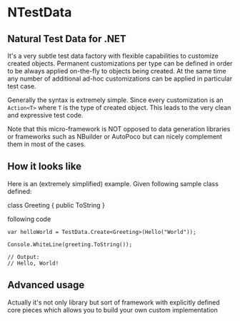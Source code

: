 # NTestData

## Natural Test Data for .NET

It's a very subtle test data factory with flexible capabilities to customize created objects. Permanent customizations per type can be defined in order to be always applied on-the-fly to objects being created. At the same time any number of additional ad-hoc customizations can be applied in particular test case.

Generally the syntax is extremely simple. Since every customization is an `Action<T>` where `T` is the type of created object. This leads to the very clean and expressive test code.

Note that this micro-framework is NOT opposed to data generation libraries or frameworks such as NBuilder or AutoPoco but can nicely complement them in most of the cases.

## How it looks like

Here is an (extremely simplified) example. Given following sample class defined:

class Greeting
{
public ToString
}

following code

    var helloWorld = TestData.Create<Greeting>(Hello("World"));

    Console.WhiteLine(greeting.ToString());

    // Output:
    // Hello, World!




## Advanced usage

Actually it's not only library but sort of framework with explicitly defined core pieces which allows you to build your own custom implementation